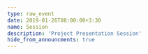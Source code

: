```yaml
---
type: raw_event
date: 2019-01-26T08:00:00+3:30
name: Session
description: 'Project Presentation Session'
hide_from_announcments: true
---
```

